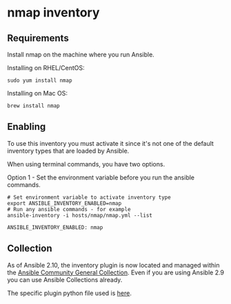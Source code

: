 # nmap inventory

## Requirements

Install nmap on the machine where you run Ansible.

Installing on RHEL/CentOS:

```shell
sudo yum install nmap
```

Installing on Mac OS:

```shell
brew install nmap
```

## Enabling

To use this inventory you must activate it since it's not one of the default inventory types that are loaded by Ansible.

When using terminal commands, you have two options.

Option 1 - Set the environment variable before you run the ansible commands.

```shell
# Set environment variable to activate inventory type
export ANSIBLE_INVENTORY_ENABLED=nmap
# Run any ansible commands - for example
ansible-inventory -i hosts/nmap/nmap.yml --list
```


```
ANSIBLE_INVENTORY_ENABLED: nmap
```

## Collection

As of Ansible 2.10, the inventory plugin is now located and managed within the [Ansible Community General Collection](https://github.com/ansible-collections/community.general). Even if you are using Ansible 2.9 you can use Ansible Collections already.

The specific plugin python file used is [here](https://github.com/ansible-collections/community.general/blob/main/plugins/inventory/nmap.py).
